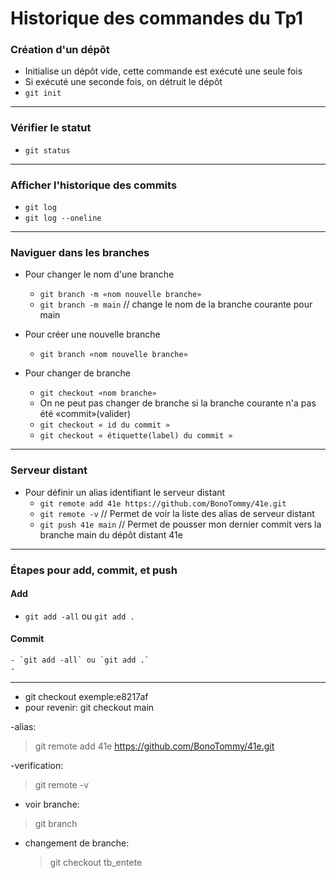 # Historique des commandes du Tp1

### Création d'un dépôt
- Initialise un dépôt vide, cette commande est exécuté une seule fois
- Si exécuté une seconde fois, on détruit le dépôt
- `git init`

---

### Vérifier le statut
- `git status`

---

### Afficher l'historique des commits

- `git log`
- `git log --oneline`

---

### Naviguer dans les branches

- Pour changer le nom d'une branche
  - `git branch -m «nom nouvelle branche»`
  - `git branch -m main` // change le nom de la branche courante pour main

- Pour créer une nouvelle branche
  - `git branch «nom nouvelle branche»`

- Pour changer de branche
  - `git checkout «nom branche»`
  - On ne peut pas changer de branche si la branche courante n'a pas été «commit»(valider)
  - `git checkout « id du commit »`
  - `git checkout « étiquette(label) du commit »`

---

### Serveur distant 
- Pour définir un alias identifiant le serveur distant
    - `git remote add 41e https://github.com/BonoTommy/41e.git`
    - `git remote -v` // Permet de voir la liste des alias de serveur distant
    - `git push 41e main` // Permet de pousser mon dernier commit vers la branche main du dépôt distant 41e

---

### Étapes pour add, commit, et push

  #### Add
  - `git add -all` ou `git add .`

  #### Commit
    - `git add -all` ou `git add .`
    - 
---



- git checkout exemple:e8217af
- pour revenir: git checkout main

-alias:
>git remote add 41e https://github.com/BonoTommy/41e.git

-verification:
>git remote -v

- voir branche:
>git branch

- changement de branche:
  >git checkout tb_entete

